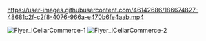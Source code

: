 https://user-images.githubusercontent.com/46142686/186674827-48681c2f-c2f8-4076-966a-e470b6fe4aab.mp4

![Flyer_ICellarCommerce-1](https://user-images.githubusercontent.com/46142686/186675617-385a9478-ac90-4219-b85f-36de6f96ffa7.png)
![Flyer_ICellarCommerce-2](https://user-images.githubusercontent.com/46142686/186675621-a673b60d-f17b-4155-8fd1-cdcf2094aa7f.png)
